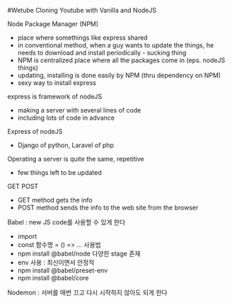 #Wetube
Cloning Youtube with Vanilla and NodeJS

Node Package Manager (NPM)

- place where somethings like express shared
- in conventional method, when a guy wants to update the things,
  he needs to download and install periodically - sucking thing
- NPM is centralized place where all the packages come in (eps. nodeJS things)
- updating, installing is done easily by NPM (thru dependency on NPM)
- sexy way to install express

express is framework of nodeJS

- making a server with several lines of code
- including lots of code in advance

Express of nodeJS

- Django of python, Laravel of php

Operating a server is quite the same, repetitive

- few things left to be updated

GET POST

- GET method gets the info
- POST method sends the info to the web site from the browser

Babel : new JS code를 사용할 수 있게 한다

- import
- const 함수명 = () => ...
  사용법
- npm install @babel/node
  다양한 stage 존재
- env 사용 : 최신이면서 안정적
- npm install @babel/preset-env
- npm install @babel/core

Nodemon : 서버를 매번 끄고 다시 시작하지 않아도 되게 한다
